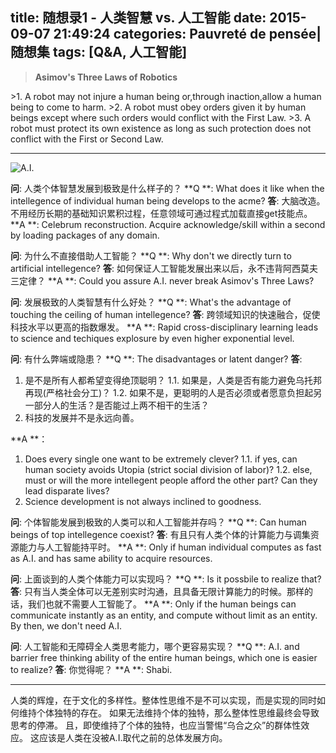 title: 随想录1 - 人类智慧 vs. 人工智能
date: 2015-09-07 21:49:24
categories: Pauvreté de pensée|随想集
tags: [Q&A, 人工智能]
---

<!-- HTML -->
<blockquote class="blockquote-center"><b>Asimov's Three Laws of Robotics</b></blockquote>
>1. A robot may not injure a human being or,through inaction,allow a human being to come to harm.
>2. A robot must obey orders given it by human beings except where such orders would conflict with the First Law.
>3. A robot must protect its own existence as long as such protection does not conflict with the First or Second Law.

--------------
<!-- more -->
![A.I.](/img/ai_20150908.png)

**问**: 人类个体智慧发展到极致是什么样子的？
**Q **: What does it like when the intellegence of individual human being develops to the acme?
**答**: 大脑改造。不用经历长期的基础知识累积过程，任意领域可通过程式加载直接get技能点。
**A **: Celebrum reconstruction. Acquire acknowledge/skill within a second by loading packages of any domain.


**问**: 为什么不直接借助人工智能？
**Q **: Why don't we directly turn to artificial intellegence?
**答**: 如何保证人工智能发展出来以后，永不违背阿西莫夫三定律？
**A **: Could you assure A.I. never break Asimov's Three Laws?


**问**: 发展极致的人类智慧有什么好处？
**Q **: What's the advantage of touching the ceiling of human intellegence?
**答**: 跨领域知识的快速融合，促使科技水平以更高的指数爆发。
**A **: Rapid cross-disciplinary learning leads to science and techiques explosure by even higher exponential level.


**问**: 有什么弊端或隐患？
**Q **: The disadvantages or latent danger?
**答**:
1. 是不是所有人都希望变得绝顶聪明？
	1.1. 如果是，人类是否有能力避免乌托邦再现(严格社会分工)？
	1.2. 如果不是，更聪明的人是否必须或者愿意负担起另一部分人的生活？是否能过上两不相干的生活？
2. 科技的发展并不是永远向善。

**A **：
1. Does every single one want to be extremely clever?
	1.1. if yes, can human society avoids Utopia (strict social division of labor)?
	1.2. else, must or will the more intellegent people afford the other part? Can they lead disparate lives?
2. Science development is not always inclined to goodness.

**问**: 个体智能发展到极致的人类可以和人工智能并存吗？
**Q **: Can human beings of top intellegence coexist?
**答**: 有且只有人类个体的计算能力与调集资源能力与人工智能持平时。
**A **: Only if human individual computes as fast as A.I. and has same ability to acquire resources.


**问**: 上面谈到的人类个体能力可以实现吗？
**Q **: Is it possbile to realize that?
**答**: 只有当人类全体可以无差别实时沟通，且具备无限计算能力的时候。那样的话，我们也就不需要人工智能了。
**A **: Only if the human beings can communicate instantly as an entity, and compute without limit as an entity. By then, we don't need A.I.


**问**: 人工智能和无障碍全人类思考能力，哪个更容易实现？
**Q **: A.I. and barrier free thinking ability of the entire human beings, which one is easier to realize?
**答**: 你觉得呢？
**A **: Shabi.

---------------------------------------

人类的辉煌，在于文化的多样性。整体性思维不是不可以实现，而是实现的同时如何维持个体独特的存在。
如果无法维持个体的独特，那么整体性思维最终会导致思考的停滞。
且，即使维持了个体的独特，也应当警惕“乌合之众”的群体性效应。
这应该是人类在没被A.I.取代之前的总体发展方向。
